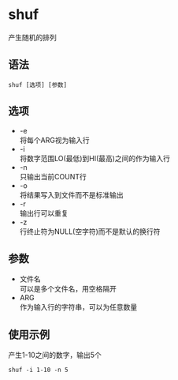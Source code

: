 
# shuf

产生随机的排列

## 语法

```shell
shuf [选项] [参数]
```

## 选项

- -e    
    将每个ARG视为输入行   
- -i    
    将数字范围LO(最低)到HI(最高)之间的作为输入行   
- -n    
    只输出当前COUNT行   
- -o   
    将结果写入到文件而不是标准输出   
- -r   
    输出行可以重复   
- -z    
    行终止符为NULL(空字符)而不是默认的换行符   

## 参数

- 文件名  
    可以是多个文件名，用空格隔开
- ARG   
    作为输入行的字符串，可以为任意数量


## 使用示例

产生1-10之间的数字，输出5个

```shell
shuf -i 1-10 -n 5
```
